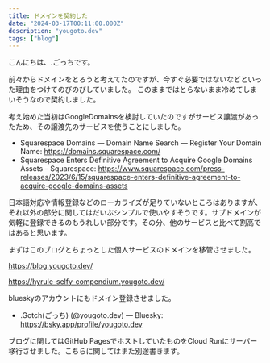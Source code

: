 ```yaml
---
title: ドメインを契約した
date: "2024-03-17T00:11:00.000Z"
description: "yougoto.dev"
tags: ["blog"]
---
```


こんにちは、.ごっちです。

前々からドメインをとろうと考えてたのですが、今すぐ必要ではないなどといった理由をつけてのびのびしていました。
このままではとらないまま冷めてしまいそうなので契約しました。

考え始めた当初はGoogleDomainsを検討していたのですがサービス譲渡があったため、その譲渡先のサービスを使うことにしました。

- Squarespace Domains — Domain Name Search — Register Your Domain Name: https://domains.squarespace.com/
- Squarespace Enters Definitive Agreement to Acquire Google Domains Assets – Squarespace: https://www.squarespace.com/press-releases/2023/6/15/squarespace-enters-definitive-agreement-to-acquire-google-domains-assets

日本語対応や情報登録などのローカライズが足りていないところはありますが、それ以外の部分に関してはだいぶシンプルで使いやすそうです。サブドメインが気軽に登録できるのもうれしい部分です。その分、他のサービスと比べて割高ではあると思います。

まずはこのブログとちょっとした個人サービスのドメインを移管させました。

https://blog.yougoto.dev/

https://hyrule-selfy-compendium.yougoto.dev/

blueskyのアカウントにもドメイン登録させました。

- .Gotch(ごっち) (@yougoto.dev) — Bluesky: https://bsky.app/profile/yougoto.dev

ブログに関してはGitHub PagesでホストしていたものをCloud Runにサーバー移行させました。こちらに関してはまた別途書きます。
